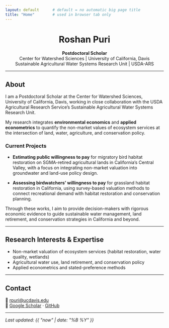 ```yaml
---
layout: default      # default = no automatic big page title
title: "Home"        # used in browser tab only
---
```


<div align="center" markdown="1">

# **Roshan Puri**

**Postdoctoral Scholar**  
Center for Watershed Sciences \| University of California, Davis  
Sustainable Agricultural Water Systems Research Unit \| USDA-ARS

</div>

---

## About

I am a Postdoctoral Scholar at the Center for Watershed Sciences, University of California, Davis, working in close collaboration with the USDA Agricultural Research Service’s Sustainable Agricultural Water Systems Research Unit.  

My research integrates **environmental economics** and **applied econometrics** to quantify the non-market values of ecosystem services at the intersection of land, water, agriculture, and conservation policy.

### Current Projects
- **Estimating public willingness to pay** for migratory bird habitat restoration on SGMA-retired agricultural lands in California’s Central Valley, with a focus on integrating non-market valuation into groundwater and land-use policy design.
  
- **Assessing birdwatchers’ willingness to pay** for grassland habitat restoration in California, using survey-based valuation methods to connect recreational demand with habitat restoration and conservation planning.

Through these works, I aim to provide decision-makers with rigorous economic evidence to guide sustainable water management, land retirement, and conservation strategies in California and beyond.

---

## Research Interests & Expertise

- Non-market valuation of ecosystem services (habitat restoration, water quality, wetlands)  
- Agricultural water use, land retirement, and conservation policy  
- Applied econometrics and stated-preference methods

---

## Contact

📧 [rpuri@ucdavis.edu](mailto:rpuri@ucdavis.edu)  
🔗 [Google Scholar](https://scholar.google.com/citations?user=Vcx8ZqsAAAAJ&hl=en) · [GitHub](https://github.com/puriroshan)

---

_Last updated: {{ "now" | date: "%B %Y" }}_


